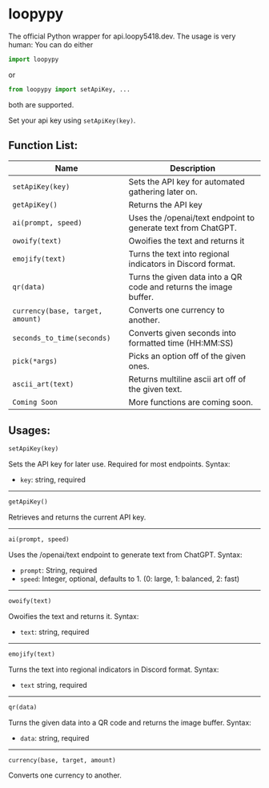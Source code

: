# loopypy
The official Python wrapper for api.loopy5418.dev.
The usage is very human:
You can do either
```python
import loopypy
```
or
```python
from loopypy import setApiKey, ...
```
both are supported.

Set your api key using `setApiKey(key)`.

Function List:
---
|Name|Description|
|----|-----------|
|`setApiKey(key)`|Sets the API key for automated gathering later on.|
|`getApiKey()`|Returns the API key|
|`ai(prompt, speed)`|Uses the /openai/text endpoint to generate text from ChatGPT.|
|`owoify(text)`|Owoifies the text and returns it|
|`emojify(text)`|Turns the text into regional indicators in Discord format.|
|`qr(data)`|Turns the given data into a QR code and returns the image buffer.|
|`currency(base, target, amount)`|Converts  one currency to another.|
|`seconds_to_time(seconds)`|Converts given seconds into formatted time (HH\:MM:SS)|
|`pick(*args)`|Picks an option off of the given ones.|
|`ascii_art(text)`|Returns multiline ascii art off of the given text.|
|`Coming Soon`|More functions are coming soon.|

Usages:
---
```python
setApiKey(key)
```
Sets the API key for later use. Required for most endpoints.
Syntax:
- `key`: string, required
---
```python
getApiKey()
```
Retrieves and returns the current API key.

---
```python
ai(prompt, speed)
```
Uses the /openai/text endpoint to generate text from ChatGPT.
Syntax:
- `prompt`: String, required
- `speed`: Integer, optional, defaults to 1. (0: large, 1: balanced, 2: fast)
---
```python
owoify(text)
```
Owoifies the text and returns it.
Syntax:
- `text`: string, required
---
```python
emojify(text)
```
Turns the text into regional indicators in Discord format.
Syntax:
- `text` string, required
---
```python
qr(data)
```
Turns the given data into a QR code and returns the image buffer.
Syntax:
- `data`: string, required
---
```python
currency(base, target, amount)
```
Converts  one currency to another.
